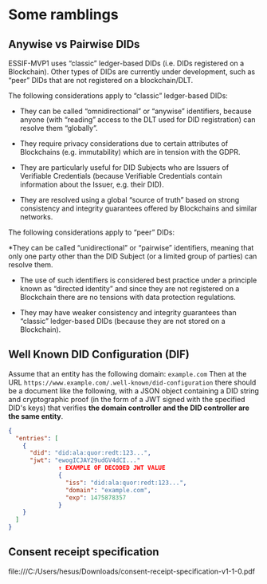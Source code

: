 # Some ramblings

## Anywise vs Pairwise DIDs

ESSIF-MVP1 uses “classic” ledger-based DIDs (i.e. DIDs registered on a Blockchain). Other types of DIDs are currently under development, such as “peer” DIDs that are not registered on a blockchain/DLT.

The following considerations apply to “classic” ledger-based DIDs:

* They can be called “omnidirectional” or “anywise” identifiers, because anyone (with “reading” access to the DLT used for DID registration) can resolve them “globally”.

* They require privacy considerations due to certain attributes of Blockchains (e.g. immutability) which are in tension with the GDPR.

* They are particularly useful for DID Subjects who are Issuers of Verifiable Credentials (because Verifiable Credentials contain information about the Issuer, e.g. their DID).

* They are resolved using a global “source of truth” based on strong consistency and integrity guarantees offered by Blockchains and similar networks.

The following considerations apply to “peer” DIDs:

*They can be called “unidirectional” or “pairwise” identifiers, meaning that only one party other than the DID Subject (or a limited group of parties) can resolve them.

* The use of such identifiers is considered best practice under a principle known as “directed identity” and since they are not registered on a Blockchain there are no tensions with data protection regulations.

* They may have weaker consistency and integrity guarantees than “classic” ledger-based DIDs (because they are not stored on a Blockchain).

## Well Known DID Configuration (DIF)

[](https://identity.foundation/specs/did-configuration/)

Assume that an entity has the following domain: `example.com`
Then at the URL `https://www.example.com/.well-known/did-configuration` there should be a document like the following, with a JSON object containing a DID string and cryptographic proof (in the form of a JWT signed with the specified DID's keys) that verifies **the domain controller and the DID controller are the same entity**.

```json
{
  "entries": [
    {
      "did": "did:ala:quor:redt:123...",
      "jwt": "ewogICJAY29udGV4dCI..."
              ↑ EXAMPLE OF DECODED JWT VALUE
              {
                "iss": "did:ala:quor:redt:123...",
                "domain": "example.com",
                "exp": 1475878357
              }
    }
  ]
}
```
## Consent receipt specification

file:///C:/Users/hesus/Downloads/consent-receipt-specification-v1-1-0.pdf